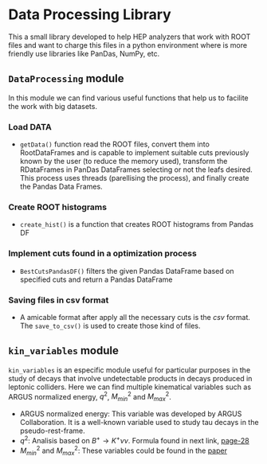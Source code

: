 # Data Processing Library

This a small library developed to help HEP analyzers that work with ROOT files and want to charge this files in a python environment where is more friendly use libraries like PanDas, NumPy, etc.

## `DataProcessing` module
In this module we can find various useful functions that help us to facilite the work with big datasets.
### Load DATA
- `getData()` function read the ROOT files, convert them into RootDataFrames and is capable to implement suitable cuts previously known by the user (to reduce the memory used), transform the RDataFrames in PanDas DataFrames selecting or not the leafs desired. This process uses threads (parellising the process), and finally create the Pandas Data Frames.

### Create ROOT histograms

- `create_hist()` is a function that creates ROOT histograms from Pandas DF

### Implement cuts found in a optimization process

- `BestCutsPandasDF()` filters the given Pandas DataFrame based on specified cuts and return a Pandas DataFrame

### Saving files in csv format
- A amicable format after apply all the necessary cuts is the *csv* format. The `save_to_csv()` is used to create those kind of files.

## `kin_variables` module
`kin_variables` is an especific module useful for particular purposes in the study of decays that involve undetectable products in decays produced in leptonic colliders. Here we can find multiple kinematical variables such as ARGUS normalized energy, $q^2$, $M^2_{min}$ and $M^2_{max}$.
- ARGUS normalized energy: This variable was developed by ARGUS Collaboration. It is a well-known variable used to study tau decays in the pseudo-rest-frame.
- $q^2$: Analisis based on $B^+ \to K^+ \nu\nu$. Formula found in next link, [page-28](https://docs.belle2.org/record/3785/files/BELLE2-TALK-DRAFT-2023-117.pdf)
- $M^2_{min}$ and $M^2_{max}$: These variables could be found in the [paper](https://journals.aps.org/prd/abstract/10.1103/PhysRevD.102.115001)